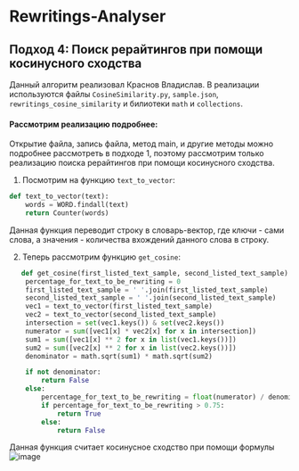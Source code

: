 # Rewritings-Analyser
## Подход 4: Поиск рерайтингов при помощи косинусного сходства   

Данный алгоритм реализовал Краснов Владислав. В реализации используются файлы `CosineSimilarity.py`, `sample.json`, `rewritings_cosine_similarity` и билиотеки `math` и `collections`.

#### Рассмотрим реализацию подробнее:
Открытие файла, запись файла, метод main, и другие методы можно подробнее рассмотреть в подходе 1, поэтому рассмотрим только реализацию поиска рерайтингов при помощи косинусного сходства.

1. Посмотрим на функцию `text_to_vector`:
```python
def text_to_vector(text):
    words = WORD.findall(text)
    return Counter(words)
```
 Данная функция переводит строку в словарь-вектор, где ключи - сами слова, а значения - количества вхождений данного слова в строку.

2. Теперь рассмотрим функцию `get_cosine`:
```python
   def get_cosine(first_listed_text_sample, second_listed_text_sample):
    percentage_for_text_to_be_rewriting = 0
    first_listed_text_sample = ' '.join(first_listed_text_sample)
    second_listed_text_sample = ' '.join(second_listed_text_sample)
    vec1 = text_to_vector(first_listed_text_sample)
    vec2 = text_to_vector(second_listed_text_sample)
    intersection = set(vec1.keys()) & set(vec2.keys())
    numerator = sum([vec1[x] * vec2[x] for x in intersection])
    sum1 = sum([vec1[x] ** 2 for x in list(vec1.keys())])
    sum2 = sum([vec2[x] ** 2 for x in list(vec2.keys())])
    denominator = math.sqrt(sum1) * math.sqrt(sum2)

    if not denominator:
        return False
    else:
        percentage_for_text_to_be_rewriting = float(numerator) / denominator
        if percentage_for_text_to_be_rewriting > 0.75:
            return True
        else:
            return False
```
Данная функция считает косинусное сходство при помощи формулы ![image](https://github.com/Akhunzianov/Rewritings-Analyser/assets/76743076/9946a7f5-c6e5-4996-bd60-683ebc19453c)
